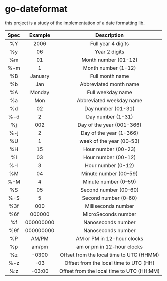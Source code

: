 # go-dateformat

this project is a study of the implementation of a date formatting lib.

| Spec |  Example  |                Description                |
|:----:|:---------:|:-----------------------------------------:|
|  %Y  |   2006    |             Full year 4 digits            |
|  %y  |    06     |               Year 2 digits               |
|  %m  |    01     |            Month number (01-12)           |
| %-m  |     1     |            Month number (1-12)            |
|  %B  |  January  |              Full month name              |
|  %b  |    Jan    |           Abbreviated month name          |
|  %A  |  Monday   |             Full weekday name             |
|  %a  |    Mon    |          Abbreviated weekday name         |
|  %d  |    02     |             Day number (01-31)            |
| %-d  |     2     |             Day number (1-31)             |
|  %j  |    002    |         Day of the year (001-366)         |
| %-j  |     2     |          Day of the year (1-366)          |
|  %U  |     1     |          week of the year (00–53)         |
|  %H  |    15     |            Hour number (00-23)            |
|  %l  |    03     |            Hour number (00-12)            |
| %-l  |     3     |             Hour number (0-12)            |
|  %M  |    04     |           Minute number (00–59)           |
| %-M  |     4     |            Minute number (0–59)           |
|  %S  |    05     |           Second number (00–60)           |
| %-S  |     5     |            Second number (0–60)           |
| %3f  |    000    |            Milliseconds number            |
| %6f  |  000000   |            MicroSeconds number            |
|  %f  | 000000000 |             Nanoseconds number            |
| %9f  | 000000000 |             Nanoseconds number            |
|  %P  |   AM/PM   |         AM or PM in 12-hour clocks        |
|  %p  |   am/pm   |         am or pm in 12-hour clocks        |
|  %z  |   -0300   |  Offset from the local time to UTC (HHMM) |
| %-z  |    -03    |   Offset from the local time to UTC (HH)  |
| %:z  |  -03:00   | Offset from the local time to UTC (HH:MM) |
